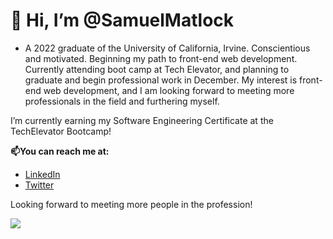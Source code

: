 # 👋 Hi, I’m @SamuelMatlock
- A 2022 graduate of the University of California, Irvine. Conscientious and motivated. Beginning my path to front-end web development. Currently attending boot camp at Tech Elevator, and planning to graduate and begin professional work in December. My interest is front-end web development, and I am looking forward to meeting more professionals in the field and furthering myself.

I’m currently earning my Software Engineering Certificate at the TechElevator Bootcamp!

**📫You can reach me at:**
- [LinkedIn](linkedin.com/in/samuelmatlock/)
- [Twitter](twitter.com/samuelmatlock)

Looking forward to meeting more people in the profession!

![](https://imgc.allpostersimages.com/img/posters/two-henchman-student-loan-sharks-approach-a-scared-young-man-one-b-new-yorker-cartoon_u-L-PYSEPZ0.jpg?artHeight=550&artPerspective=n&artWidth=550)
